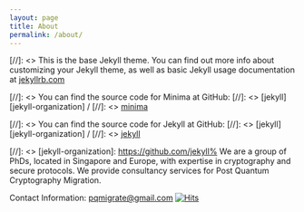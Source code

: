 ```yaml
---
layout: page
title: About
permalink: /about/
---
```


[//]: <> This is the base Jekyll theme. You can find out more info about customizing your Jekyll theme, as well as basic Jekyll usage documentation at [jekyllrb.com](https://jekyllrb.com/)

[//]: <> You can find the source code for Minima at GitHub:
[//]: <> [jekyll][jekyll-organization] /
[//]: <> [minima](https://github.com/jekyll/minima)

[//]: <> You can find the source code for Jekyll at GitHub:
[//]: <> [jekyll][jekyll-organization] /
[//]: <> [jekyll](https://github.com/jekyll/jekyll)


[//]: <> [jekyll-organization]: https://github.com/jekyll%
We are a group of PhDs, located in Singapore and Europe, with expertise in cryptography and secure protocols. We provide consultancy services for Post Quantum Cryptography Migration.

Contact Information: <pqmigrate@gmail.com>
[![Hits](https://hits.sh/pqmigrate.github.io.svg)](https://hits.sh/pqmigrate.github.io/)
